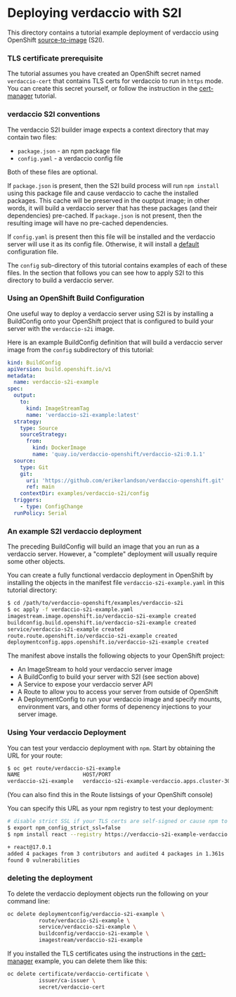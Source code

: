 # Deploying verdaccio with S2I

This directory contains a tutorial example deployment of verdaccio using OpenShift
[source-to-image](https://github.com/openshift/source-to-image)
(S2I).

### TLS certificate prerequisite
The tutorial assumes you have created an OpenShift secret named `verdaccio-cert` that contains
TLS certs for verdaccio to run in `https` mode.
You can create this secret yourself, or follow the instruction in the
[cert-manager](https://github.com/erikerlandson/verdaccio-openshift/tree/main/examples/cert-manager)
tutorial.

### verdaccio S2I conventions
The verdaccio S2I builder image expects a context directory that may contain two files:
* `package.json` - an npm package file
* `config.yaml` - a verdaccio config file

Both of these files are optional.

If `package.json` is present, then the S2I build process will run `npm install` using this package
file and cause verdaccio to cache the installed packages. This cache will be preserved in the ouptput
image; in other words, it will build a verdaccio server that has these packages (and their dependencies)
pre-cached.  If `package.json` is not present, then the resulting image will have no pre-cached dependencies.

If `config.yaml` is present then this file will be installed and the verdaccio server will use it as its
config file. Otherwise, it will install a
[default](https://github.com/erikerlandson/verdaccio-openshift/blob/main/deploy/images/verdaccio-s2i/config.yaml)
configuration file.

The `config` sub-directory of this tutorial contains examples of each of these files.
In the section that follows you can see how to apply S2I to this directory to build a verdaccio server.

### Using an OpenShift Build Configuration

One useful way to deploy a verdaccio server using S2I is by installing a BuildConfig onto your
OpenShift project that is configured to build your server with the `verdaccio-s2i` image.

Here is an example BuildConfig definition that will build a verdaccio server image from
the `config` subdirectory of this tutorial:

```yaml
kind: BuildConfig
apiVersion: build.openshift.io/v1
metadata:
  name: verdaccio-s2i-example
spec:
  output:
    to:
      kind: ImageStreamTag
      name: 'verdaccio-s2i-example:latest'
  strategy:
    type: Source
    sourceStrategy:
      from:
        kind: DockerImage
        name: 'quay.io/verdaccio-openshift/verdaccio-s2i:0.1.1'
  source:
    type: Git
    git:
      uri: 'https://github.com/erikerlandson/verdaccio-openshift.git'
      ref: main
    contextDir: examples/verdaccio-s2i/config
  triggers:
    - type: ConfigChange
  runPolicy: Serial
```

### An example S2I verdaccio deployment

The preceding BuildConfig will build an image that you an run as a verdaccio server.
However, a "complete" deployment will usually require some other objects.

You can create a fully functional verdaccio deployment in OpenShift by installing the objects in the
manifest file `verdaccio-s2i-example.yaml` in this tutorial directory:

```sh
$ cd /path/to/verdaccio-openshift/examples/verdaccio-s2i
$ oc apply -f verdaccio-s2i-example.yaml
imagestream.image.openshift.io/verdaccio-s2i-example created
buildconfig.build.openshift.io/verdaccio-s2i-example created
service/verdaccio-s2i-example created
route.route.openshift.io/verdaccio-s2i-example created
deploymentconfig.apps.openshift.io/verdaccio-s2i-example created
```

The manifest above installs the following objects to your OpenShift project:
* An ImageStream to hold your verdaccio server image
* A BuildConfig to build your server with S2I (see section above)
* A Service to expose your verdaccio server API
* A Route to allow you to access your server from outside of OpenShift
* A DeploymentConfig to run your verdaccio image and specify mounts, environment vars, and other
forms of depenency injections to your server image.

### Using Your verdaccio Deployment

You can test your verdaccio deployment with `npm`.
Start by obtaining the URL for your route:

```sh
$ oc get route/verdaccio-s2i-example
NAME                    HOST/PORT                                                                    PATH      SERVICES                PORT      TERMINATION            WILDCARD
verdaccio-s2i-example   verdaccio-s2i-example-verdaccio.apps.cluster-3027.3027.example.opentlc.com             verdaccio-s2i-example   4873      passthrough/Redirect   None
```

(You can also find this in the Route listsings of your OpenShift console)

You can specify this URL as your npm registry to test your deployment:

```sh
# disable strict SSL if your TLS certs are self-signed or cause npm to complain
$ export npm_config_strict_ssl=false
$ npm install react --registry https://verdaccio-s2i-example-verdaccio.apps.cluster-3027.3027.example.opentlc.com/

+ react@17.0.1
added 4 packages from 3 contributors and audited 4 packages in 1.361s
found 0 vulnerabilities
```

### deleting the deployment

To delete the verdaccio deployment objects run the following on your command line:
```sh
oc delete deploymentconfig/verdaccio-s2i-example \
          route/verdaccio-s2i-example \
          service/verdaccio-s2i-example \
          buildconfig/verdaccio-s2i-example \
          imagestream/verdaccio-s2i-example
```

If you installed the TLS certificates using the instructions in the
[cert-manager](https://github.com/erikerlandson/verdaccio-openshift/tree/main/examples/cert-manager)
example, you can delete them like this:
```sh
oc delete certificate/verdaccio-certificate \
          issuer/ca-issuer \
          secret/verdaccio-cert
```
